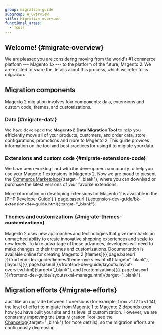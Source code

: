 ```yaml
---
group: migration-guide
subgroup: A_Overview
title: Migration overview
functional_areas:
  - Tools
---
```


## Welcome! {#migrate-overview}

We are pleased you are considering moving from the world's #1 commerce platform --- Magento 1.x --- to the platform of the future, Magento 2. We are excited to share the details about this process, which we refer to as migration.

## Migration components

Magento 2 migration involves four components: data, extensions and custom code, themes, and customizations.

### Data {#migrate-data}

We have developed the **Magento 2 Data Migration Tool** to help you efficiently move all of your products, customers, and order data, store configurations, promotions and more to Magento 2. This guide provides information on the tool and best practices for using it to migrate your data.

### Extensions and custom code {#migrate-extensions-code}
We have been working hard with the development community to help you use your Magento 1 extensions in Magento 2. Now we are proud to present the [Commerce Marketplace](https://marketplace.magento.com/){:target="_blank"}, where you can download or purchase the latest versions of your favorite extensions.

More information on developing extensions for Magento 2 is available in the [PHP Developer Guide]({{ page.baseurl }}/extension-dev-guide/bk-extension-dev-guide.html){:target="_blank"}.

### Themes and customizations {#migrate-themes-customizations}

Magento 2 uses new approaches and technologies that give merchants an unmatched ability to create innovative shopping experiences and scale to new levels. To take advantage of these advances, developers will need to make changes to their themes and customizations. Documentation is available online for creating Magento 2 [themes]({{ page.baseurl }}/frontend-dev-guide/themes/theme-overview.html){:target="_blank"}, [layouts]({{ page.baseurl }}/frontend-dev-guide/layouts/layout-overview.html){:target="_blank"}, and [customizations]({{ page.baseurl }}/frontend-dev-guide/layouts/xml-manage.html){:target="_blank"}.

## Migration efforts {#migrate-efforts}

Just like an upgrade between 1.x versions (for example, from v1.12 to v1.14), the level of effort to migrate from Magento 1 to Magento 2 depends upon how you have built your site and its level of customization.
However, we are constantly improving the Data Migration Tool (see the [Changelog](https://github.com/magento/data-migration-tool/blob/2.3/CHANGELOG.md){:target="_blank"} for more details); so the migration efforts are continuously decreasing.
